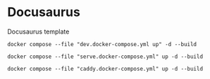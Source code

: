 # Docusaurus
Docusaurus template

```shell
docker compose --file "dev.docker-compose.yml up" -d --build
```

```shell
docker compose --file "serve.docker-compose.yml" up -d --build
```

```shell
docker compose --file "caddy.docker-compose.yml" up -d --build
```

